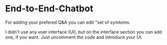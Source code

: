 # End-to-End-Chatbot

For adding your prefered Q&A you can edit "set of symtoms.

I didn't use any user interface (UI), but on the interface section you can add one, if you want.
Just uncomment the code and introduce your UI.

